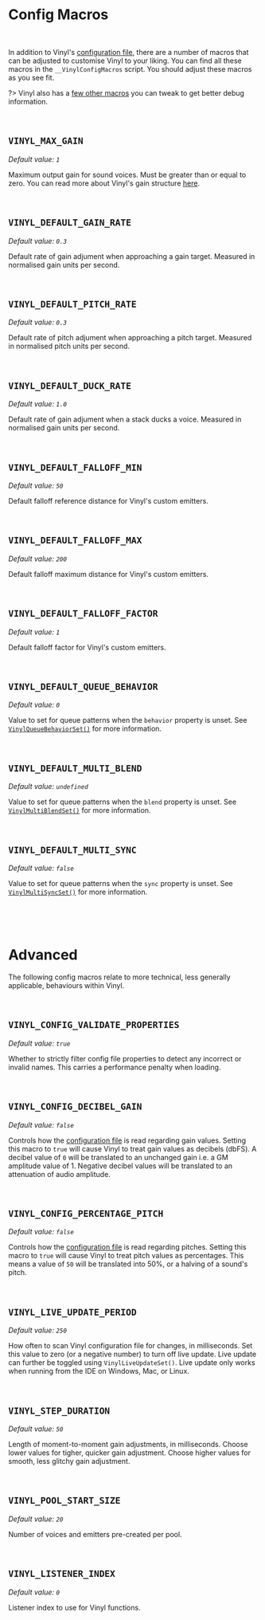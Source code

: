 # Config Macros

&nbsp;

In addition to Vinyl's [configuration file](Configuration), there are a number of macros that can be adjusted to customise Vinyl to your liking. You can find all these macros in the `__VinylConfigMacros` script. You should adjust these macros as you see fit.

?> Vinyl also has a [few other macros](Debug-Macros) you can tweak to get better debug information.

&nbsp;

## `VINYL_MAX_GAIN`

*Default value: `1`*

Maximum output gain for sound voices. Must be greater than or equal to zero. You can read more about Vinyl's gain structure [here](Gain-Structure).

&nbsp;

## `VINYL_DEFAULT_GAIN_RATE`

*Default value: `0.3`*

Default rate of gain adjument when approaching a gain target. Measured in normalised gain units per second.

&nbsp;

## `VINYL_DEFAULT_PITCH_RATE`

*Default value: `0.3`*

Default rate of pitch adjument when approaching a pitch target. Measured in normalised pitch units per second.

&nbsp;

## `VINYL_DEFAULT_DUCK_RATE`

*Default value: `1.0`*

Default rate of gain adjument when a stack ducks a voice. Measured in normalised gain units per second.

&nbsp;

## `VINYL_DEFAULT_FALLOFF_MIN`

*Default value: `50`*

Default falloff reference distance for Vinyl's custom emitters.

&nbsp;

## `VINYL_DEFAULT_FALLOFF_MAX`

*Default value: `200`*

Default falloff maximum distance for Vinyl's custom emitters.

&nbsp;

## `VINYL_DEFAULT_FALLOFF_FACTOR`

*Default value: `1`*

Default falloff factor for Vinyl's custom emitters.

&nbsp;

## `VINYL_DEFAULT_QUEUE_BEHAVIOR`

*Default value: `0`*

Value to set for queue patterns when the `behavior` property is unset. See [`VinylQueueBehaviorSet()`](Queue-Patterns) for more information.

&nbsp;

## `VINYL_DEFAULT_MULTI_BLEND`

*Default value: `undefined`*

Value to set for queue patterns when the `blend` property is unset. See [`VinylMultiBlendSet()`](Multi-Patterns) for more information.

&nbsp;

## `VINYL_DEFAULT_MULTI_SYNC`

*Default value: `false`*

Value to set for queue patterns when the `sync` property is unset. See [`VinylMultiSyncSet()`](Multi-Patterns) for more information.

&nbsp;

&nbsp;

# Advanced

The following config macros relate to more technical, less generally applicable, behaviours within Vinyl.

&nbsp;

## `VINYL_CONFIG_VALIDATE_PROPERTIES`

*Default value: `true`*

Whether to strictly filter config file properties to detect any incorrect or invalid names. This carries a performance penalty when loading.

&nbsp;

## `VINYL_CONFIG_DECIBEL_GAIN`

*Default value: `false`*

Controls how the [configuration file](Configuration) is read regarding gain values. Setting this macro to `true` will cause Vinyl to treat gain values as decibels (dbFS). A decibel value of `0` will be translated to an unchanged gain i.e. a GM amplitude value of 1. Negative decibel values will be translated to an attenuation of audio amplitude.

&nbsp;

## `VINYL_CONFIG_PERCENTAGE_PITCH`

*Default value: `false`*

Controls how the [configuration file](Configuration) is read regarding pitches. Setting this macro to `true` will cause Vinyl to treat pitch values as percentages. This means a value of `50` will be translated into 50%, or a halving of a sound's pitch.

&nbsp;

## `VINYL_LIVE_UPDATE_PERIOD`

*Default value: `250`*

How often to scan Vinyl configuration file for changes, in milliseconds. Set this value to zero (or a negative number) to turn off live update. Live update can further be toggled using `VinylLiveUpdateSet()`. Live update only works when running from the IDE on Windows, Mac, or Linux.

&nbsp;

## `VINYL_STEP_DURATION`

*Default value: `50`*

Length of moment-to-moment gain adjustments, in milliseconds. Choose lower values for tigher, quicker gain adjustment. Choose higher values for smooth, less glitchy gain adjustment.

&nbsp;

## `VINYL_POOL_START_SIZE`

*Default value: `20`*

Number of voices and emitters pre-created per pool.

&nbsp;

## `VINYL_LISTENER_INDEX`

*Default value: `0`*

Listener index to use for Vinyl functions.